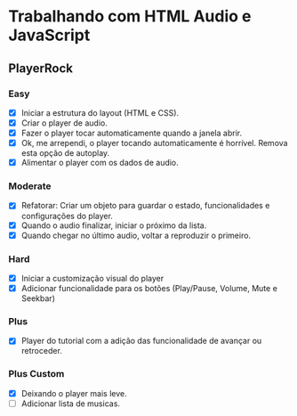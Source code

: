# Trabalhando com HTML Audio e JavaScript

## PlayerRock

### Easy

- [x] Iniciar a estrutura do layout (HTML e CSS).
- [x] Criar o player de audio.
- [x] Fazer o player tocar automaticamente quando a janela abrir.
- [x] Ok, me arrependi, o player tocando automaticamente é horrível. Remova esta opção de autoplay.
- [x] Alimentar o player com os dados de audio.

### Moderate
- [x] Refatorar: Criar um objeto para guardar o estado, funcionalidades e configurações do player.
- [x] Quando o audio finalizar, iniciar o próximo da lista.
- [x] Quando chegar no último audio, voltar a reproduzir o primeiro.

### Hard
- [x] Iniciar a customização visual do player
- [x] Adicionar funcionalidade para os botões (Play/Pause, Volume, Mute e Seekbar)

### Plus
- [x] Player do tutorial com a adição das funcionalidade de avançar ou retroceder.

### Plus Custom
- [x] Deixando o player mais leve.
- [ ] Adicionar lista de musicas.